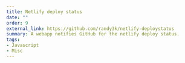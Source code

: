 ```yaml
---
title: Netlify deploy status
date: ""
order: 9
external_link: https://github.com/randy3k/netlify-deploystatus
summary: A webapp notifies GitHub for the netlify deploy status.
tags:
- Javascript
- Misc
---
```

